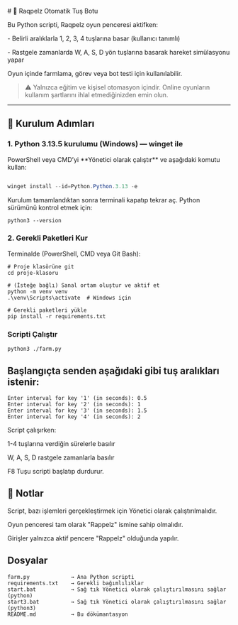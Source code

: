 \# 🧠 Raqpelz Otomatik Tuş Botu



Bu Python scripti, Raqpelz oyun penceresi aktifken:

\- Belirli aralıklarla 1, 2, 3, 4 tuşlarına basar (kullanıcı tanımlı)

\- Rastgele zamanlarda W, A, S, D yön tuşlarına basarak hareket simülasyonu yapar



Oyun içinde farmlama, görev veya bot testi için kullanılabilir.  



> ⚠️ Yalnızca eğitim ve kişisel otomasyon içindir. Online oyunların kullanım şartlarını ihlal etmediğinizden emin olun.



---



## 🚀 Kurulum Adımları



### 1. Python 3.13.5 kurulumu (Windows) — winget ile



PowerShell veya CMD’yi \*\*Yönetici olarak çalıştır\*\* ve aşağıdaki komutu kullan:



```powershell

winget install --id=Python.Python.3.13 -e
```
Kurulum tamamlandıktan sonra terminali kapatıp tekrar aç.
Python sürümünü kontrol etmek için:
```
python3 --version

```

### 2. Gerekli Paketleri Kur
Terminalde (PowerShell, CMD veya Git Bash):

```
# Proje klasörüne git
cd proje-klasoru

# (İsteğe bağlı) Sanal ortam oluştur ve aktif et
python -m venv venv
.\venv\Scripts\activate  # Windows için

# Gerekli paketleri yükle
pip install -r requirements.txt

```

### Scripti Çalıştır

```
python3 ./farm.py

```

## Başlangıçta senden aşağıdaki gibi tuş aralıkları istenir:
```
Enter interval for key '1' (in seconds): 0.5
Enter interval for key '2' (in seconds): 1
Enter interval for key '3' (in seconds): 1.5
Enter interval for key '4' (in seconds): 2
```

Script çalışırken:

1-4 tuşlarına verdiğin sürelerle basılır

W, A, S, D rastgele zamanlarla basılır

F8 Tuşu scripti başlatıp durdurur.

## 🔐 Notlar
Script, bazı işlemleri gerçekleştirmek için Yönetici olarak çalıştırılmalıdır.

Oyun penceresi tam olarak "Rappelz" ismine sahip olmalıdır.

Girişler yalnızca aktif pencere "Rappelz" olduğunda yapılır.

## Dosyalar
```
farm.py             → Ana Python scripti
requirements.txt    → Gerekli bağımlılıklar
start.bat           → Sağ tık Yönetici olarak çalıştırılmasını sağlar (python)
start3.bat          → Sağ tık Yönetici olarak çalıştırılmasını sağlar (python3)
README.md           → Bu dökümantasyon
```